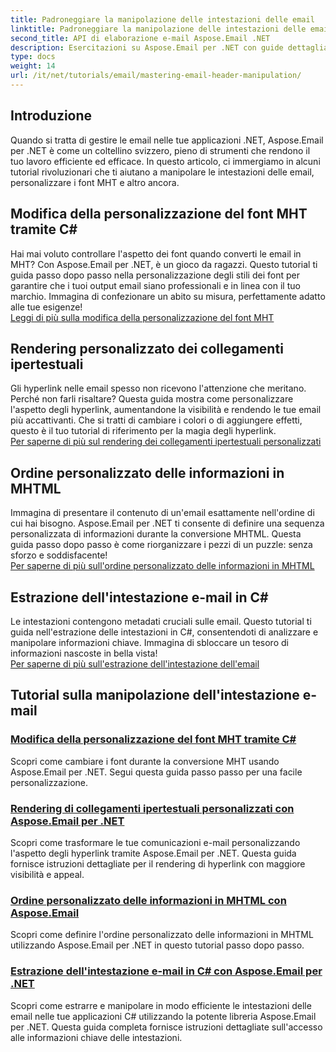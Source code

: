 ```yaml
---
title: Padroneggiare la manipolazione delle intestazioni delle email
linktitle: Padroneggiare la manipolazione delle intestazioni delle email
second_title: API di elaborazione e-mail Aspose.Email .NET
description: Esercitazioni su Aspose.Email per .NET con guide dettagliate sulla manipolazione delle intestazioni delle email, sulla personalizzazione dei font, sul rendering dei collegamenti ipertestuali e sull'ordinamento delle informazioni MHTML.
type: docs
weight: 14
url: /it/net/tutorials/email/mastering-email-header-manipulation/
---
```

## Introduzione

Quando si tratta di gestire le email nelle tue applicazioni .NET, Aspose.Email per .NET è come un coltellino svizzero, pieno di strumenti che rendono il tuo lavoro efficiente ed efficace. In questo articolo, ci immergiamo in alcuni tutorial rivoluzionari che ti aiutano a manipolare le intestazioni delle email, personalizzare i font MHT e altro ancora.

## Modifica della personalizzazione del font MHT tramite C#  
Hai mai voluto controllare l'aspetto dei font quando converti le email in MHT? Con Aspose.Email per .NET, è un gioco da ragazzi. Questo tutorial ti guida passo dopo passo nella personalizzazione degli stili dei font per garantire che i tuoi output email siano professionali e in linea con il tuo marchio. Immagina di confezionare un abito su misura, perfettamente adatto alle tue esigenze!  
[Leggi di più sulla modifica della personalizzazione del font MHT](./changing-mht-font-customization/)  

## Rendering personalizzato dei collegamenti ipertestuali  
Gli hyperlink nelle email spesso non ricevono l'attenzione che meritano. Perché non farli risaltare? Questa guida mostra come personalizzare l'aspetto degli hyperlink, aumentandone la visibilità e rendendo le tue email più accattivanti. Che si tratti di cambiare i colori o di aggiungere effetti, questo è il tuo tutorial di riferimento per la magia degli hyperlink.  
[Per saperne di più sul rendering dei collegamenti ipertestuali personalizzati](./custom-hyperlink-rendering/)  

## Ordine personalizzato delle informazioni in MHTML  
Immagina di presentare il contenuto di un'email esattamente nell'ordine di cui hai bisogno. Aspose.Email per .NET ti consente di definire una sequenza personalizzata di informazioni durante la conversione MHTML. Questa guida passo dopo passo è come riorganizzare i pezzi di un puzzle: senza sforzo e soddisfacente!  
[Per saperne di più sull'ordine personalizzato delle informazioni in MHTML](./custom-order-of-information-in-mhtml/)  

## Estrazione dell'intestazione e-mail in C#  
Le intestazioni contengono metadati cruciali sulle email. Questo tutorial ti guida nell'estrazione delle intestazioni in C#, consentendoti di analizzare e manipolare informazioni chiave. Immagina di sbloccare un tesoro di informazioni nascoste in bella vista!  
[Per saperne di più sull'estrazione dell'intestazione dell'email](./email-header-extraction/)  

## Tutorial sulla manipolazione dell'intestazione e-mail
### [Modifica della personalizzazione del font MHT tramite C#](./changing-mht-font-customization/)
Scopri come cambiare i font durante la conversione MHT usando Aspose.Email per .NET. Segui questa guida passo passo per una facile personalizzazione.
### [ Rendering di collegamenti ipertestuali personalizzati con Aspose.Email per .NET](./custom-hyperlink-rendering/)
Scopri come trasformare le tue comunicazioni e-mail personalizzando l'aspetto degli hyperlink tramite Aspose.Email per .NET. Questa guida fornisce istruzioni dettagliate per il rendering di hyperlink con maggiore visibilità e appeal.
### [Ordine personalizzato delle informazioni in MHTML con Aspose.Email](./custom-order-of-information-in-mhtml/)
Scopri come definire l'ordine personalizzato delle informazioni in MHTML utilizzando Aspose.Email per .NET in questo tutorial passo dopo passo.
### [Estrazione dell'intestazione e-mail in C# con Aspose.Email per .NET](./email-header-extraction/)
Scopri come estrarre e manipolare in modo efficiente le intestazioni delle email nelle tue applicazioni C# utilizzando la potente libreria Aspose.Email per .NET. Questa guida completa fornisce istruzioni dettagliate sull'accesso alle informazioni chiave delle intestazioni. 